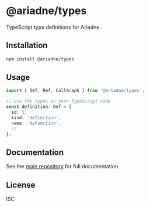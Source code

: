 # @ariadne/types

TypeScript type definitions for Ariadne.

## Installation

```bash
npm install @ariadne/types
```

## Usage

```typescript
import { Def, Ref, CallGraph } from '@ariadne/types';

// Use the types in your TypeScript code
const definition: Def = {
  id: 1,
  kind: 'definition',
  name: 'myFunction',
  // ...
};
```

## Documentation

See the [main repository](https://github.com/CRJFisher/ariadne) for full documentation.

## License

ISC